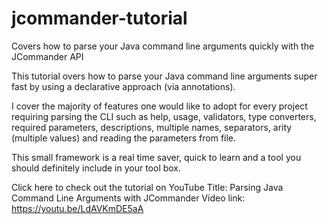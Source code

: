 # jcommander-tutorial
Covers how to parse your Java command line arguments quickly with the JCommander API 

This tutorial overs how to parse your Java command line arguments super fast by using a declarative approach (via annotations).

I cover the majority of features one would like to adopt for every project requiring parsing the CLI such as help, usage, validators, type converters, required parameters, descriptions, multiple names, separators, arity (multiple values) and reading the parameters from  file.

This small framework is a real time saver, quick to learn and a tool
you should definitely include in your tool box.

Click here to check out the tutorial on YouTube
Title: Parsing Java Command Line Arguments with JCommander
Video link: https://youtu.be/LdAVKmDE5aA
